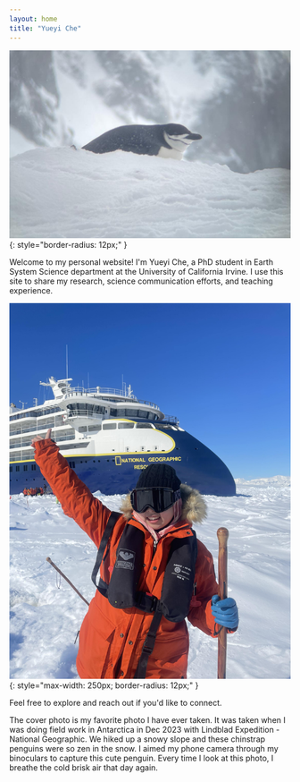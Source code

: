 ```yaml
---
layout: home
title: "Yueyi Che"
---
```

![Penguin](/assets/img/Penguin.jpg){: style="border-radius: 12px;" }

Welcome to my personal website! I'm Yueyi Che, a PhD student in Earth System Science department at the University of California Irvine. I use this site to share my research, science communication efforts, and teaching experience.

![Antarctica_Ship](/assets/img/Antarctica_NatGeo.jpg){: style="max-width: 250px; border-radius: 12px;" }

Feel free to explore and reach out if you'd like to connect.

The cover photo is my favorite photo I have ever taken. It was taken when I was doing field work in Antarctica in Dec 2023 with Lindblad Expedition - National Geographic. We hiked up a snowy slope and these chinstrap penguins were so zen in the snow. I aimed my phone camera through my binoculars to capture this cute penguin. Every time I look at this photo, I breathe the cold brisk air that day again. 
